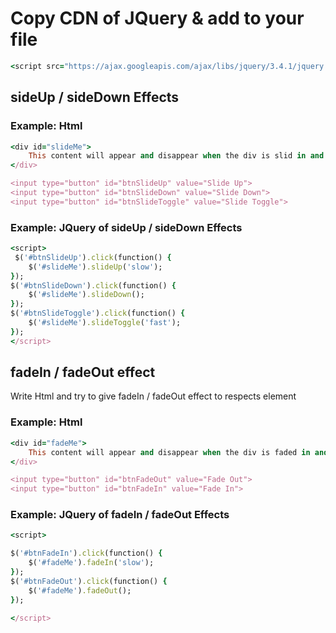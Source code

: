 # Copy CDN of JQuery & add to your file

``` ruby 
<script src="https://ajax.googleapis.com/ajax/libs/jquery/3.4.1/jquery.min.js"></script>
```

## sideUp / sideDown Effects
### Example: Html
``` ruby 
<div id="slideMe">
    This content will appear and disappear when the div is slid in and out.
</div>

<input type="button" id="btnSlideUp" value="Slide Up">
<input type="button" id="btnSlideDown" value="Slide Down">
<input type="button" id="btnSlideToggle" value="Slide Toggle">

```

### Example: JQuery of sideUp / sideDown Effects

``` ruby 
<script>
 $('#btnSlideUp').click(function() {
    $('#slideMe').slideUp('slow');
});
$('#btnSlideDown').click(function() {
    $('#slideMe').slideDown();
});
$('#btnSlideToggle').click(function() {
    $('#slideMe').slideToggle('fast');
});
</script>
```

## fadeIn / fadeOut effect
Write Html and try to give fadeIn / fadeOut effect to respects element
### Example: Html 

``` ruby 
<div id="fadeMe">
    This content will appear and disappear when the div is faded in and out.
</div>

<input type="button" id="btnFadeOut" value="Fade Out">
<input type="button" id="btnFadeIn" value="Fade In">

```
### Example: JQuery of fadeIn / fadeOut Effects

``` ruby 
<script>

$('#btnFadeIn').click(function() {
    $('#fadeMe').fadeIn('slow');
});
$('#btnFadeOut').click(function() {
    $('#fadeMe').fadeOut();
});

</script>
```
